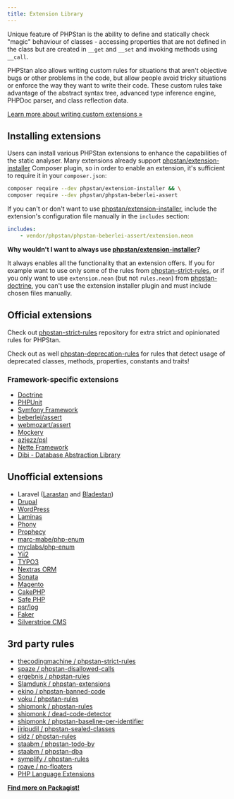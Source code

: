 ```yaml
---
title: Extension Library
---
```


Unique feature of PHPStan is the ability to define and statically check "magic" behaviour of classes - accessing properties that are not defined in the class but are created in `__get` and `__set` and invoking methods using `__call`.

PHPStan also allows writing custom rules for situations that aren't objective bugs or other problems in the code, but allow people avoid tricky situations or enforce the way they want to write their code. These custom rules take advantage of the abstract syntax tree, advanced type inference engine, PHPDoc parser, and class reflection data.

[Learn more about writing custom extensions »](/developing-extensions/extension-types)

Installing extensions
-------------------------

Users can install various PHPStan extensions to enhance the capabilities of the static analyser. Many extensions already support [phpstan/extension-installer](https://github.com/phpstan/extension-installer) Composer plugin, so in order to enable an extension, it's sufficient to require it in your `composer.json`:

```bash
composer require --dev phpstan/extension-installer && \
composer require --dev phpstan/phpstan-beberlei-assert
```

If you can't or don't want to use [phpstan/extension-installer](https://github.com/phpstan/extension-installer), include the extension's configuration file manually in the `includes` section:

```yaml
includes:
	- vendor/phpstan/phpstan-beberlei-assert/extension.neon
```

<div class="bg-blue-100 border-l-4 border-blue-500 text-blue-700 p-4 mb-4" role="alert">

**Why wouldn't I want to always use [phpstan/extension-installer](https://github.com/phpstan/extension-installer)?**

It always enables all the functionality that an extension offers. If you for example want to use only some of the rules from [phpstan-strict-rules](https://github.com/phpstan/phpstan-strict-rules), or if you only want to use `extension.neon` (but not `rules.neon`) from [phpstan-doctrine](https://github.com/phpstan/phpstan-doctrine), you can't use the extension installer plugin and must include chosen files manually.

</div>

Official extensions
---------------

Check out [phpstan-strict-rules](https://github.com/phpstan/phpstan-strict-rules) repository for extra strict and opinionated rules for PHPStan.

Check out as well [phpstan-deprecation-rules](https://github.com/phpstan/phpstan-deprecation-rules) for rules that detect usage of deprecated classes, methods, properties, constants and traits!

### Framework-specific extensions

* [Doctrine](https://github.com/phpstan/phpstan-doctrine)
* [PHPUnit](https://github.com/phpstan/phpstan-phpunit)
* [Symfony Framework](https://github.com/phpstan/phpstan-symfony)
* [beberlei/assert](https://github.com/phpstan/phpstan-beberlei-assert)
* [webmozart/assert](https://github.com/phpstan/phpstan-webmozart-assert)
* [Mockery](https://github.com/phpstan/phpstan-mockery)
* [azjezz/psl](https://github.com/php-standard-library/phpstan-extension)
* [Nette Framework](https://github.com/phpstan/phpstan-nette)
* [Dibi - Database Abstraction Library](https://github.com/phpstan/phpstan-dibi)

Unofficial extensions
-----------------

* Laravel ([Larastan](https://github.com/larastan/larastan) and [Bladestan](https://github.com/TomasVotruba/bladestan))
* [Drupal](https://github.com/mglaman/phpstan-drupal)
* [WordPress](https://github.com/szepeviktor/phpstan-wordpress)
* [Laminas](https://github.com/Slamdunk/phpstan-laminas-framework)
* [Phony](https://github.com/eloquent/phpstan-phony)
* [Prophecy](https://github.com/Jan0707/phpstan-prophecy)
* [marc-mabe/php-enum](https://github.com/marc-mabe/php-enum-phpstan)
* [myclabs/php-enum](https://github.com/timeweb/phpstan-enum)
* [Yii2](https://github.com/proget-hq/phpstan-yii2)
* [TYPO3](https://github.com/sascha-egerer/phpstan-typo3)
* [Nextras ORM](https://github.com/nextras/orm-phpstan)
* [Sonata](https://github.com/ekino/phpstan-sonata)
* [Magento](https://github.com/bitExpert/phpstan-magento)
* [CakePHP](https://github.com/CakeDC/cakephp-phpstan)
* [Safe PHP](https://github.com/thecodingmachine/phpstan-safe-rule)
* [psr/log](https://github.com/struggle-for-php/sfp-phpstan-psr-log)
* [Faker](https://github.com/calebdw/fakerstan)
* [Silverstripe CMS](https://github.com/Cambis/silverstan)

3rd party rules
-----------------

* [thecodingmachine / phpstan-strict-rules](https://github.com/thecodingmachine/phpstan-strict-rules)
* [spaze / phpstan-disallowed-calls](https://github.com/spaze/phpstan-disallowed-calls)
* [ergebnis / phpstan-rules](https://github.com/ergebnis/phpstan-rules)
* [Slamdunk / phpstan-extensions](https://github.com/Slamdunk/phpstan-extensions)
* [ekino / phpstan-banned-code](https://github.com/ekino/phpstan-banned-code)
* [voku / phpstan-rules](https://github.com/voku/phpstan-rules)
* [shipmonk / phpstan-rules](https://github.com/shipmonk-rnd/phpstan-rules)
* [shipmonk / dead-code-detector](https://github.com/shipmonk-rnd/dead-code-detector)
* [shipmonk / phpstan-baseline-per-identifier](https://github.com/shipmonk-rnd/phpstan-baseline-per-identifier)
* [jiripudil / phpstan-sealed-classes](https://github.com/jiripudil/phpstan-sealed-classes)
* [sidz / phpstan-rules](https://github.com/sidz/phpstan-rules)
* [staabm / phpstan-todo-by](https://github.com/staabm/phpstan-todo-by)
* [staabm / phpstan-dba](https://github.com/staabm/phpstan-dba)
* [symplify / phpstan-rules](https://github.com/symplify/phpstan-rules)
* [roave / no-floaters](https://github.com/Roave/no-floaters)
* [PHP Language Extensions](https://github.com/DaveLiddament/phpstan-php-language-extensions)

[**Find more on Packagist!**](https://packagist.org/?type=phpstan-extension)
